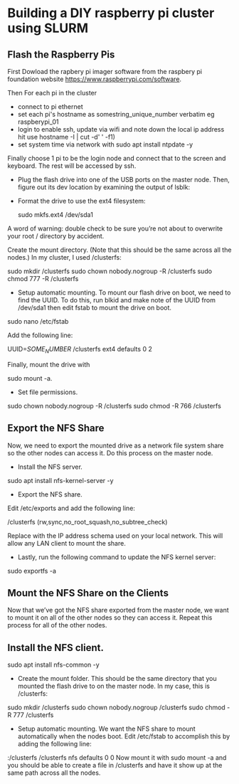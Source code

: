 # Building a DIY raspberry pi cluster using SLURM

## Flash the Raspberry Pis
First Dowload the rapbery pi imager software from the raspbery pi foundation website https://www.raspberrypi.com/software. 

Then For each pi in the cluster
 - connect to pi ethernet
- set each pi's hostname as somestring_unique_number verbatim eg raspberypi_01
- login to enable ssh, update via wifi and note down the local ip address 
    hit use hostname -I | cut -d' ' -f1)
- set system time via network with sudo apt install ntpdate -y


Finally choose 1 pi to be the login node and connect that to the screen and keyboard. The rest will be accessed by ssh.
    
- Plug the flash drive into one of the USB ports on the master node. Then, figure out its dev location by examining the output of lsblk:

- Format the drive to use the ext4 filesystem:

  sudo mkfs.ext4 /dev/sda1


A word of warning: double check to be sure you’re not about to overwrite your root / directory by accident.

Create the mount directory.
(Note that this should be the same across all the nodes.) In my cluster, I used /clusterfs:

sudo mkdir /clusterfs
sudo chown nobody.nogroup -R /clusterfs
sudo chmod 777 -R /clusterfs


- Setup automatic mounting. To mount our flash drive on boot, we need to find the UUID. To do this, run blkid and make note of the UUID from /dev/sda1 then edit fstab to mount the drive on boot.

sudo nano /etc/fstab


Add the following line:

UUID=${SOME_NUMBER}$ /clusterfs ext4 defaults 0 2

Finally, mount the drive with 

sudo mount -a.


- Set file permissions.

sudo chown nobody.nogroup -R /clusterfs
sudo chmod -R 766 /clusterfs



## Export the NFS Share
Now, we need to export the mounted drive as a network file system share so the other nodes can access it. Do this process on the master node.


- Install the NFS server.

sudo apt install nfs-kernel-server -y
- Export the NFS share.

Edit /etc/exports and add the following line:


/clusterfs    <ip addr>(rw,sync,no_root_squash,no_subtree_check)

Replace <ip addr> with the IP address schema used on your local network. This will allow any LAN client to mount the share.

- Lastly, run the following command to update the NFS kernel server:

sudo exportfs -a

## Mount the NFS Share on the Clients
Now that we’ve got the NFS share exported from the master node, we want to mount it on all of the other nodes so they can access it. Repeat this process for all of the other nodes.

## Install the NFS client.

sudo apt install nfs-common -y
- Create the mount folder.
This should be the same directory that you mounted the flash drive to on the master node. In my case, this is /clusterfs:

sudo mkdir /clusterfs
sudo chown nobody.nogroup /clusterfs
sudo chmod -R 777 /clusterfs
- Setup automatic mounting.
We want the NFS share to mount automatically when the nodes boot. Edit /etc/fstab to accomplish this by adding the following line:

<master node ip>:/clusterfs    /clusterfs    nfs    defaults   0 0
Now mount it with sudo mount -a and you should be able to create a file in /clusterfs and have it show up at the same path across all the nodes.
